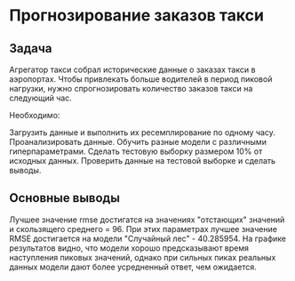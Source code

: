 # Прогнозирование заказов такси
## Задача
Агрегатор такси собрал исторические данные о заказах такси в аэропортах. Чтобы привлекать больше водителей в период пиковой нагрузки, нужно спрогнозировать количество заказов такси на следующий час.

Необходимо:

Загрузить данные и выполнить их ресемплирование по одному часу.
Проанализировать данные.
Обучить разные модели с различными гиперпараметрами. Сделать тестовую выборку размером 10% от исходных данных.
Проверить данные на тестовой выборке и сделать выводы.

## Основные выводы

Лучшее значение rmse достигатся на значениях "отстающих" значений и скользящего среднего = 96. При этих параметрах лучшее значение RMSE достигается на модели "Случайный лес" - 40.285954. На графике результатов видно, что модели хорошо предсказывают время наступления пиковых значений, однако при сильных пиках реальных данных модели дают более усредненный ответ, чем ожидается.
